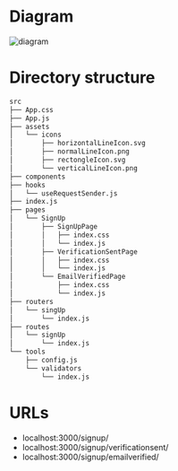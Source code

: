 # Diagram
![diagram](https://github.com/faridEsnaashari/shapesGenerator/blob/main/diagrams/usecaseDiagram.png)

# Directory structure

```html
src
├── App.css
├── App.js
├── assets
│   └── icons
│       ├── horizontalLineIcon.svg
│       ├── normalLineIcon.png
│       ├── rectongleIcon.svg
│       └── verticalLineIcon.png
├── components
├── hooks
│   └── useRequestSender.js
├── index.js
├── pages
│   └── SignUp
│       ├── SignUpPage
│       │   ├── index.css
│       │   └── index.js
│       ├── VerificationSentPage
│       │   ├── index.css
│       │   └── index.js
│       └── EmailVerifiedPage
│           ├── index.css
│           └── index.js
├── routers
│   └── singUp
│       └── index.js
├── routes
│   └── signUp
│       └── index.js
└── tools
    ├── config.js
    └── validators
        └── index.js
```

# URLs
- localhost:3000/signup/
- localhost:3000/signup/verificationsent/
- localhost:3000/signup/emailverified/
